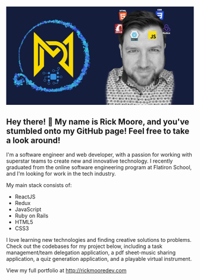 ![alt text](https://github.com/dirklo/dirklo/blob/main/github-header.jpg?raw=true)
## Hey there! 👋 My name is Rick Moore, and you've stumbled onto my GitHub page!  Feel free to take a look around!

I'm a software engineer and web developer, with a passion for working with superstar teams to create new and innovative technology.  I recently graduated from the online software engineering program at Flatiron School, and I'm looking for work in the tech industry.

My main stack consists of:
* ReactJS
* Redux
* JavaScript
* Ruby on Rails
* HTML5
* CSS3

I love learning new technologies and finding creative solutions to problems.  Check out the codebases for my project below, including a task management/team delegation application, a pdf sheet-music sharing application, a quiz generation application, and a playable virtual instrument.  

View my full portfolio at http://rickmooredev.com

